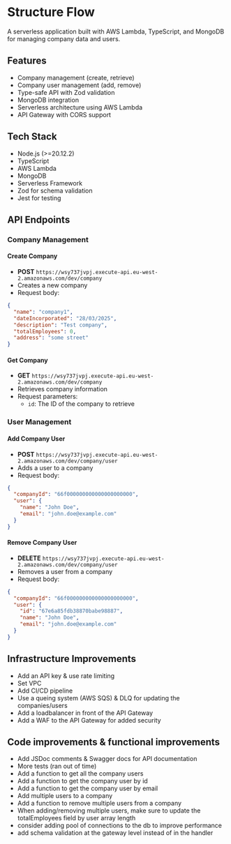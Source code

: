 # Structure Flow

A serverless application built with AWS Lambda, TypeScript, and MongoDB for managing company data and users.

## Features

- Company management (create, retrieve)
- Company user management (add, remove)
- Type-safe API with Zod validation
- MongoDB integration
- Serverless architecture using AWS Lambda
- API Gateway with CORS support

## Tech Stack

- Node.js (>=20.12.2)
- TypeScript
- AWS Lambda
- MongoDB
- Serverless Framework
- Zod for schema validation
- Jest for testing

## API Endpoints

### Company Management

#### Create Company

- **POST** `https://wsy737jvpj.execute-api.eu-west-2.amazonaws.com/dev/company`
- Creates a new company
- Request body:

```json
{
  "name": "company1",
  "dateIncorporated": "28/03/2025",
  "description": "Test company",
  "totalEmployees": 0,
  "address": "some street"
}
```

#### Get Company

- **GET** `https://wsy737jvpj.execute-api.eu-west-2.amazonaws.com/dev/company`
- Retrieves company information
- Request parameters:
  - `id`: The ID of the company to retrieve

### User Management

#### Add Company User

- **POST** `https://wsy737jvpj.execute-api.eu-west-2.amazonaws.com/dev/company/user`
- Adds a user to a company
- Request body:

```json
{
  "companyId": "66f000000000000000000000",
  "user": {
    "name": "John Doe",
    "email": "john.doe@example.com"
  }
}
```

#### Remove Company User

- **DELETE** `https://wsy737jvpj.execute-api.eu-west-2.amazonaws.com/dev/company/user`
- Removes a user from a company
- Request body:

```json
{
  "companyId": "66f000000000000000000000",
  "user": {
    "id": "67e6a85fdb38870babe98887",
    "name": "John Doe",
    "email": "john.doe@example.com"
  }
}
```

## Infrastructure Improvements

- Add an API key & use rate limiting
- Set VPC
- Add CI/CD pipeline
- Use a queing system (AWS SQS) & DLQ for updating the companies/users
- Add a loadbalancer in front of the API Gateway
- Add a WAF to the API Gateway for added security

## Code improvements & functional improvements

- Add JSDoc comments & Swagger docs for API documentation
- More tests (ran out of time)
- Add a function to get all the company users
- Add a function to get the company user by id
- Add a function to get the company user by email
- Add multiple users to a company
- Add a function to remove multiple users from a company
- When adding/removing multiple users, make sure to update the totalEmployees field by user array length
- consider adding pool of connections to the db to improve performance
- add schema validation at the gateway level instead of in the handler
